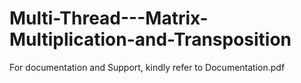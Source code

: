 # Multi-Thread---Matrix-Multiplication-and-Transposition

For documentation and Support, kindly refer to Documentation.pdf
